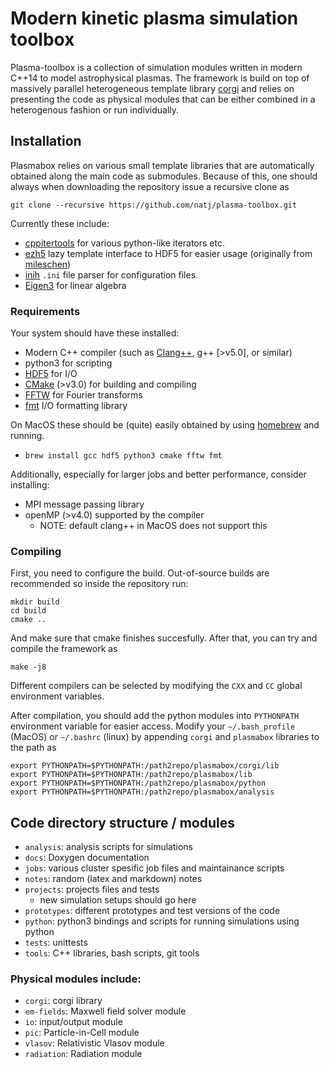 # Modern kinetic plasma simulation toolbox

Plasma-toolbox is a collection of simulation modules written in modern C++14 to model astrophysical plasmas. The framework is build on top of massively parallel heterogeneous template library [corgi](https://github.com/natj/corgi) and relies on presenting the code as physical modules that can be either combined in a heterogenous fashion or run individually.


## Installation

Plasmabox relies on various small template libraries that are automatically obtained along the main code as submodules. Because of this, one should always when downloading the repository issue a recursive clone as
```
git clone --recursive https://github.com/natj/plasma-toolbox.git
```
Currently these include:
- [cppitertools](https://github.com/ryanhaining/cppitertools) for various python-like iterators etc.
- [ezh5](https://github.com/natj/ezh5) lazy template interface to HDF5 for easier usage (originally from [mileschen](https://github.com/mileschen360/ezh5))
- [inih](https://github.com/benhoyt/inih) `.ini` file parser for configuration files.
- [Eigen3](http://eigen.tuxfamily.org/index.php?title=Main_Page) for linear algebra


### Requirements
Your system should have these installed:
- Modern C++ compiler (such as [Clang++](https://clang.llvm.org/), g++ [>v5.0], or similar)
- python3 for scripting
- [HDF5](https://support.hdfgroup.org/HDF5/) for I/O
- [CMake](https://cmake.org/) (>v3.0) for building and compiling
- [FFTW](http://www.fftw.org/) for Fourier transforms
- [fmt](https://github.com/fmtlib/fmt) I/O formatting library

On MacOS these should be (quite) easily obtained by using [homebrew](https://brew.sh/) and running.
- `brew install gcc hdf5 python3 cmake fftw fmt`

Additionally, especially for larger jobs and better performance, consider installing:
- MPI message passing library
- openMP (>v4.0) supported by the compiler 
    - NOTE: default clang++ in MacOS does not support this


### Compiling

First, you need to configure the build. Out-of-source builds are recommended so inside the repository run:
```
mkdir build
cd build
cmake ..
```
And make sure that cmake finishes succesfully. After that, you can try and compile the framework as
```
make -j8
```

Different compilers can be selected by modifying the `CXX` and `CC` global environment variables.


After compilation, you should add the python modules into `PYTHONPATH` environment variable for easier access. Modify your `~/.bash_profile` (MacOS) or `~/.bashrc` (linux) by appending `corgi` and `plasmabox` libraries to the path as
```
export PYTHONPATH=$PYTHONPATH:/path2repo/plasmabox/corgi/lib
export PYTHONPATH=$PYTHONPATH:/path2repo/plasmabox/lib
export PYTHONPATH=$PYTHONPATH:/path2repo/plasmabox/python
export PYTHONPATH=$PYTHONPATH:/path2repo/plasmabox/analysis
```



## Code directory structure / modules
- `analysis`: analysis scripts for simulations
- `docs`: Doxygen documentation
- `jobs`: various cluster spesific job files and maintainance scripts
- `notes`: random (latex and markdown) notes 
- `projects`: projects files and tests
    - new simulation setups should go here
- `prototypes`: different prototypes and test versions of the code
- `python`: python3 bindings and scripts for running simulations using python
- `tests`: unittests
- `tools`: C++ libraries, bash scripts, git tools

### Physical modules include:
- `corgi`: corgi library
- `em-fields`: Maxwell field solver module
- `io`: input/output module
- `pic`: Particle-in-Cell module
- `vlasov`: Relativistic Vlasov module
- `radiation`: Radiation module 



